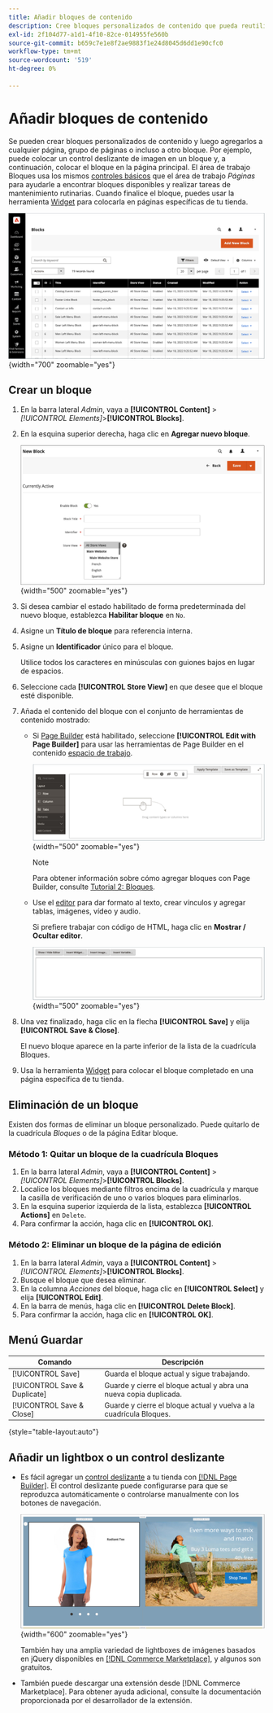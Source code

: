 ```yaml
---
title: Añadir bloques de contenido
description: Cree bloques personalizados de contenido que pueda reutilizar en cualquier página o dentro de otro bloque.
exl-id: 2f104d77-a1d1-4f10-82ce-014955fe560b
source-git-commit: b659c7e1e8f2ae9883f1e24d8045d6dd1e90cfc0
workflow-type: tm+mt
source-wordcount: '519'
ht-degree: 0%

---
```


# Añadir bloques de contenido

Se pueden crear bloques personalizados de contenido y luego agregarlos a cualquier página, grupo de páginas o incluso a otro bloque. Por ejemplo, puede colocar un control deslizante de imagen en un bloque y, a continuación, colocar el bloque en la página principal. El área de trabajo Bloques usa los mismos [controles básicos](pages-workspace.md) que el área de trabajo _Páginas_ para ayudarle a encontrar bloques disponibles y realizar tareas de mantenimiento rutinarias. Cuando finalice el bloque, puedes usar la herramienta [Widget](widget-static-block.md) para colocarla en páginas específicas de tu tienda.

![La página Bloques muestra una cuadrícula de bloques existentes](./assets/blocks-workspace.png){width="700" zoomable="yes"}

## Crear un bloque

1. En la barra lateral _Admin_, vaya a **[!UICONTROL Content]** > _[!UICONTROL Elements]_>**[!UICONTROL Blocks]**.

1. En la esquina superior derecha, haga clic en **Agregar nuevo bloque**.

   ![La página Nuevo bloque muestra opciones y un espacio de contenido](./assets/block-detail.png){width="500" zoomable="yes"}

1. Si desea cambiar el estado habilitado de forma predeterminada del nuevo bloque, establezca **Habilitar bloque** en `No`.

1. Asigne un **Título de bloque** para referencia interna.

1. Asigne un **Identificador** único para el bloque.

   Utilice todos los caracteres en minúsculas con guiones bajos en lugar de espacios.

1. Seleccione cada **[!UICONTROL Store View]** en que desee que el bloque esté disponible.

1. Añada el contenido del bloque con el conjunto de herramientas de contenido mostrado:

   - Si [Page Builder](../page-builder/introduction.md) está habilitado, seleccione **[!UICONTROL Edit with Page Builder]** para usar las herramientas de Page Builder en el contenido [espacio de trabajo](../page-builder/workspace.md).

     ![Espacio de trabajo de Page Builder](./assets/pb-workspace-block.png){width="500" zoomable="yes"}

     >[!NOTE]
     >
     >Para obtener información sobre cómo agregar bloques con Page Builder, consulte [Tutorial 2: Bloques](../page-builder/2-blocks.md).

   - Use el [editor](editor.md) para dar formato al texto, crear vínculos y agregar tablas, imágenes, vídeo y audio.

     Si prefiere trabajar con código de HTML, haga clic en **Mostrar / Ocultar editor**.

     ![Editor de bloques (oculto)](./assets/block-editor-hidden.png){width="500" zoomable="yes"}

1. Una vez finalizado, haga clic en la flecha **[!UICONTROL Save]** y elija **[!UICONTROL Save & Close]**.

   El nuevo bloque aparece en la parte inferior de la lista de la cuadrícula Bloques.

1. Usa la herramienta [Widget](widget-static-block.md) para colocar el bloque completado en una página específica de tu tienda.

## Eliminación de un bloque

Existen dos formas de eliminar un bloque personalizado. Puede quitarlo de la cuadrícula _Bloques_ o de la página Editar bloque.

### Método 1: Quitar un bloque de la cuadrícula Bloques

1. En la barra lateral _Admin_, vaya a **[!UICONTROL Content]** > _[!UICONTROL Elements]_>**[!UICONTROL Blocks]**.
1. Localice los bloques mediante filtros encima de la cuadrícula y marque la casilla de verificación de uno o varios bloques para eliminarlos.
1. En la esquina superior izquierda de la lista, establezca **[!UICONTROL Actions]** en `Delete`.
1. Para confirmar la acción, haga clic en **[!UICONTROL OK]**.

### Método 2: Eliminar un bloque de la página de edición

1. En la barra lateral _Admin_, vaya a **[!UICONTROL Content]** > _[!UICONTROL Elements]_>**[!UICONTROL Blocks]**.
1. Busque el bloque que desea eliminar.
1. En la columna _Acciones_ del bloque, haga clic en **[!UICONTROL Select]** y elija **[!UICONTROL Edit]**.
1. En la barra de menús, haga clic en **[!UICONTROL Delete Block]**.
1. Para confirmar la acción, haga clic en **[!UICONTROL OK]**.

## Menú Guardar

| Comando | Descripción |
|----------|----------- |
| [!UICONTROL Save] | Guarda el bloque actual y sigue trabajando. |
| [!UICONTROL Save & Duplicate] | Guarde y cierre el bloque actual y abra una nueva copia duplicada. |
| [!UICONTROL Save & Close] | Guarde y cierre el bloque actual y vuelva a la cuadrícula Bloques. |

{style="table-layout:auto"}

## Añadir un lightbox o un control deslizante

- Es fácil agregar un [control deslizante](../page-builder/slider.md) a tu tienda con [[!DNL Page Builder]](../page-builder/introduction.md). El control deslizante puede configurarse para que se reproduzca automáticamente o controlarse manualmente con los botones de navegación.

  ![Regulador de Page Builder](./assets/pb-tutorial3-slider-tee-shirt-promo.png){width="600" zoomable="yes"}

  También hay una amplia variedad de lightboxes de imágenes basados en jQuery disponibles en [[!DNL Commerce Marketplace]][1], y algunos son gratuitos.

- También puede descargar una extensión desde [!DNL Commerce Marketplace]. Para obtener ayuda adicional, consulte la documentación proporcionada por el desarrollador de la extensión.

[1]: https://marketplace.magento.com/extensions.html?q=lightbox
